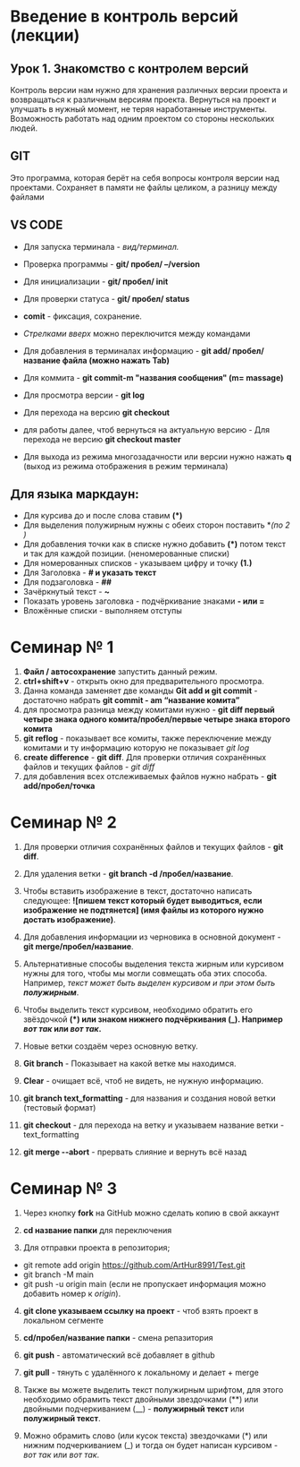 # Введение в контроль версий (лекции)
## Урок 1. Знакомство с контролем версий

Контроль версии нам нужно для хранения различных версии проекта и возвращаться к различным версиям проекта. Вернуться на проект и улучшать в нужный момент, не теряя наработанные инструменты. Возможность работать над одним проектом со стороны нескольких людей. 

## GIT
Это программа, которая берёт на себя вопросы контроля версии над проектами.
Сохраняет в памяти не файлы целиком, а разницу между файлами

## VS CODE

* Для запуска терминала - *вид/терминал.* 

* Проверка программы - **git/ пробел/ –/version**

* Для инициализации - **git/ пробел/ init**

* Для проверки статуса - **git/ пробел/ status**

* **comit** - фиксация, сохранение. 

* *Стрелками вверх* можно переключится между командами

* Для добавления в терминалах информацию - **git add/  пробел/ название файла (можно нажать Tab)**

* Для коммита - **git commit-m "названия сообщения" (m= massage)**

* Для просмотра версии - **git log**

* Для перехода на версию **git checkout**

* для работы далее, чтоб вернуться на актуальную версию - Для перехода не версию **git checkout master**

* Для выхода из режима многозадачности или версии нужно нажать **q** (выход из режима отображения в режим терминала)

## Для языка маркдаун:

* Для курсива до и после слова ставим **(*)**
* Для выделения полужирным нужны с обеих сторон поставить  **(по 2 *)**
* Для добавления точки как в списке нужно добавить **(*)** потом текст и так для каждой позиции.  (неномерованные списки)
* Для номерованных списков - указываем цифру и точку **(1.)**
* Для Заголовка -  **# и указать текст**
* Для подзаголовка - **##**
* Зачёркнутый текст - **~**
* Показать уровень заголовка - подчёркивание знаками **- или =**
* Вложённые списки - выполняем отступы 



# Семинар № 1 

1. **Файл / автосохранение** запустить данный режим. 
2. **ctrl+shift+v** - открыть окно для предварительного просмотра. 
3. Данна команда заменяет две команды **Git add и git commit** - достаточно набрать **git commit - am “название комита”**
4. для просмотра разница между комитами нужно - **git diff первый четыре знака одного комита/пробел/первые четыре знака второго комита**
5. **git reflog** - показывает все комиты, также переключение между комитами и ту информацию которую не показывает *git log*
6. **create difference** - **git diff**. Для проверки отличия сохранённых файлов и текущих файлов - *git diff*
7. для добавления всех отслеживаемых файлов нужно набрать -  **git add/пробел/точка**


# Семинар № 2

1. Для проверки отличия сохранённых файлов и текущих файлов - **git diff**. 

2. Для удаления ветки - **git branch -d /пробел/название**.

3. Чтобы вставить изображение в текст, достаточно написать следующее: **![пишем текст который будет выводиться, если изображение не подтянется] (имя файлы из которого нужно достать изображение)**.

4. Для добавления информации из черновика в основной документ - **git merge/пробел/название**.

5. Альтернативные способы выделения текста жирным или курсивом нужны для того, чтобы мы могли совмещать оба этих способа. Например, _текст может быть выделен курсивом и при этом быть **полужирным**_. 

6. Чтобы выделить текст курсивом, необходимо обратить его звёздочкой **(*) или знаком нижнего подчёркивания (_). Например *вот так* или _вот так_.**

7. Новые ветки создаём через основную ветку. 

8. **Git branch** - Показывает на какой ветке мы находимся.

9. **Clear** -  очищает всё, чтоб не видеть, не нужную информацию.  

10. **git branch text_formatting** - для названия и создания новой ветки (тестовый формат)

11. **git checkout** - для перехода на ветку и указываем название ветки - text_formatting


12. **git merge --abort** - прервать слияние и вернуть всё назад



# Семинар № 3


1. Через кнопку **fork** на GitHub можно сделать копию в свой аккаунт

2. **cd название папки** для переключения

3. Для отправки проекта в репозитория;

* git remote add origin https://github.com/ArtHur8991/Test.git
* git branch -M main
* git push -u origin main (если не пропускает информация можно добавить номер к *origin*).



4. **git clone указываем ссылку на проект** - чтоб взять проект в локальном сегменте

5. **cd/пробел/название папки** - смена репазитория 

6. **git push** - автоматический всё добавляет в github

7. **git pull**  - тянуть с удалённого к локальному и делает + merge

8. Также вы можете выделить текст полужирным шрифтом, для этого необходимо обрамить текст двойными звездочками (**) или двойными подчеркиванием (__) - **полужирный текст** или __полужирный текст__.

9. Можно обрамить слово (или кусок текста) звездочками (*) или нижним подчеркиванием (_) и тогда он будет написан курсивом - *вот так* или _вот так_.
